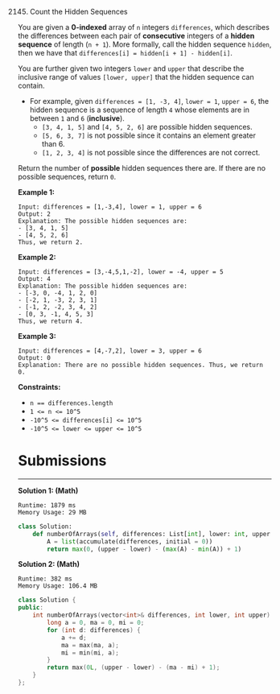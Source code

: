 2145. Count the Hidden Sequences

You are given a **0-indexed** array of `n` integers `differences`, which describes the differences between each pair of **consecutive** integers of a **hidden sequence** of length (`n + 1`). More formally, call the hidden sequence `hidden`, then we have that `differences[i] = hidden[i + 1] - hidden[i]`.

You are further given two integers `lower` and `upper` that describe the inclusive range of values `[lower, upper]` that the hidden sequence can contain.

* For example, given `differences = [1, -3, 4]`, `lower = 1`, `upper = 6`, the hidden sequence is a sequence of length `4` whose elements are in between `1` and `6` (**inclusive**).
    * `[3, 4, 1, 5]` and `[4, 5, 2, 6]` are possible hidden sequences.
    * `[5, 6, 3, 7]` is not possible since it contains an element greater than 6.
    * `[1, 2, 3, 4]` is not possible since the differences are not correct.

Return the number of **possible** hidden sequences there are. If there are no possible sequences, return `0`.

 

**Example 1:**
```
Input: differences = [1,-3,4], lower = 1, upper = 6
Output: 2
Explanation: The possible hidden sequences are:
- [3, 4, 1, 5]
- [4, 5, 2, 6]
Thus, we return 2.
```

**Example 2:**
```
Input: differences = [3,-4,5,1,-2], lower = -4, upper = 5
Output: 4
Explanation: The possible hidden sequences are:
- [-3, 0, -4, 1, 2, 0]
- [-2, 1, -3, 2, 3, 1]
- [-1, 2, -2, 3, 4, 2]
- [0, 3, -1, 4, 5, 3]
Thus, we return 4.
```

**Example 3:**
```
Input: differences = [4,-7,2], lower = 3, upper = 6
Output: 0
Explanation: There are no possible hidden sequences. Thus, we return 0.
```

**Constraints:**

* `n == differences.length`
* `1 <= n <= 10^5`
* `-10^5 <= differences[i] <= 10^5`
* `-10^5 <= lower <= upper <= 10^5`

# Submissions
---
**Solution 1: (Math)**
```
Runtime: 1879 ms
Memory Usage: 29 MB
```
```python
class Solution:
    def numberOfArrays(self, differences: List[int], lower: int, upper: int) -> int:
        A = list(accumulate(differences, initial = 0))
        return max(0, (upper - lower) - (max(A) - min(A)) + 1)
```

**Solution 2: (Math)**
```
Runtime: 382 ms
Memory Usage: 106.4 MB
```
```c++
class Solution {
public:
    int numberOfArrays(vector<int>& differences, int lower, int upper) {
        long a = 0, ma = 0, mi = 0;
        for (int d: differences) {
            a += d;
            ma = max(ma, a);
            mi = min(mi, a);
        }
        return max(0L, (upper - lower) - (ma - mi) + 1);
    }
};
```
